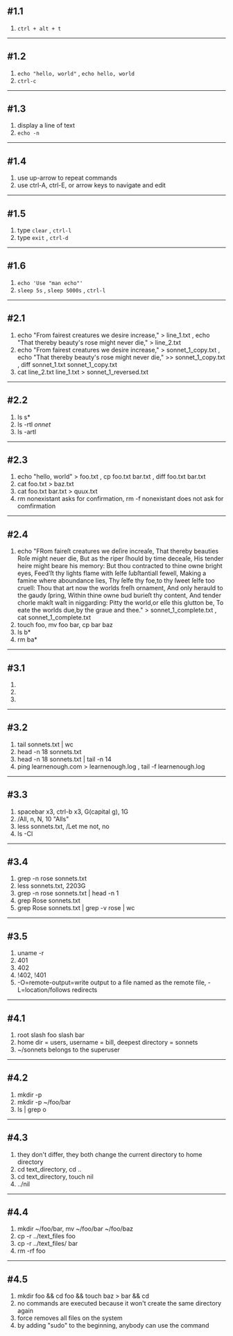 #1.1
---
1. `ctrl + alt + t`

---
#1.2
---
1. `echo "hello, world"` , `echo hello, world`
2. `ctrl-c`

---
#1.3
---
1. display a line of text
2. `echo -n`

---
#1.4
---
1. use up-arrow to repeat commands
2. use ctrl-A, ctrl-E, or arrow keys to navigate and edit

---
#1.5
---
1. type `clear` , `ctrl-l`
2. type `exit` , `ctrl-d`

---
#1.6
---
1. `echo 'Use "man echo"'`
2. `sleep 5s` , `sleep 5000s` , `ctrl-l`

---
#2.1
---
1. echo "From fairest creatures we desire increase," > line_1.txt , echo "That thereby beauty's rose might never die," > line_2.txt
2. echo "From fairest creatures we desire increase," > sonnet_1_copy.txt , echo "That thereby beauty's rose might never die," >> sonnet_1_copy.txt , diff sonnet_1.txt sonnet_1_copy.txt
3. cat line_2.txt line_1.txt > sonnet_1_reversed.txt

---
#2.2
---
1. ls s*
2. ls -rtl *onnet*
3. ls -artl

---
#2.3
---
1. echo "hello, world" > foo.txt , cp foo.txt bar.txt , diff foo.txt bar.txt
2. cat foo.txt > baz.txt
3. cat foo.txt bar.txt > quux.txt
4. rm nonexistant asks for confirmation, rm -f nonexistant does not ask for comfirmation

---
#2.4
---
1. echo "FRom faireſt creatures we deſire increaſe, That thereby beauties Roſe might neuer die, But as the riper ſhould by time deceaſe, His tender heire might beare his memory: But thou contracted to thine owne bright eyes, Feed’ſt thy lights flame with ſelfe ſubſtantiall fewell, Making a famine where aboundance lies, Thy ſelfe thy foe,to thy ſweet ſelfe too cruell: Thou that art now the worlds freſh ornament, And only herauld to the gaudy ſpring, Within thine owne bud burieſt thy content, And tender chorle makſt waſt in niggarding:    Pitty the world,or elſe this glutton be,    To eate the worlds due,by the graue and thee." > sonnet_1_complete.txt , cat sonnet_1_complete.txt
2. touch foo, mv foo bar, cp bar baz
3. ls b*
4. rm ba*

---
#3.1
---
1. 
2. 
3. 

---
#3.2
---
1. tail sonnets.txt | wc
2. head -n 18 sonnets.txt
3. head -n 18 sonnets.txt | tail -n 14
4. ping learnenough.com > learnenough.log , tail -f learnenough.log

---
#3.3
---
1. spacebar x3, ctrl-b x3, G(capital g), 1G
2. /All, n, N, 10 "Alls"
3. less sonnets.txt, /Let me not, no
4. ls -Cl

---
#3.4
---
1. grep -n rose sonnets.txt
2. less sonnets.txt, 2203G
3. grep -n rose sonnets.txt | head -n 1
4. grep Rose sonnets.txt
5. grep Rose sonnets.txt | grep -v rose | wc

---
#3.5
---
1. uname -r
2. 401
3. 402
4. !402, !401
5. -O=remote-output=write output to a file named as the remote file, -L=location/follows redirects

---
#4.1
---
1. root slash foo slash bar
2. home dir = users, username = bill, deepest directory = sonnets
3. ~/sonnets belongs to the superuser

---
#4.2
---
1. mkdir -p <name>
2. mkdir -p ~/foo/bar
3. ls | grep o

---
#4.3
---
1. they don't differ, they both change the current directory to home directory
2. cd text_directory, cd ..
3. cd text_directory, touch nil
4. ../nil

---
#4.4
---
1. mkdir ~/foo/bar, mv ~/foo/bar ~/foo/baz
2. cp -r ../text_files foo
3. cp -r ../text_files/ bar
4. rm -rf foo

---
#4.5
---
1. mkdir foo && cd foo && touch baz > bar && cd
2. no commands are executed because it won't create the same directory again
3. force removes all files on the system
4. by adding "sudo" to the beginning, anybody can use the command
